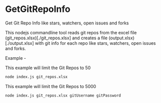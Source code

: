 # GetGitRepoInfo
Get Git Repo Info like stars, watchers, open issues and forks

This nodejs commandline tool reads git repos from the excel file (git_repos.xlsx)[./git_repos.xlsx] and creates a file (output.xlsx)[./output.xlsx] with git info for each repo like stars, watchers, open issues and forks.

Example -

This example will limit the Git Repos to 50
```sh
node index.js git_repos.xlsx
```

This example will limit the Git Repos to 5000
```sh
node index.js git_repos.xlsx gitUsername gitPassword
```
